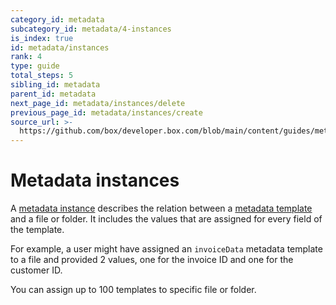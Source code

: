 ```yaml
---
category_id: metadata
subcategory_id: metadata/4-instances
is_index: true
id: metadata/instances
rank: 4
type: guide
total_steps: 5
sibling_id: metadata
parent_id: metadata
next_page_id: metadata/instances/delete
previous_page_id: metadata/instances/create
source_url: >-
  https://github.com/box/developer.box.com/blob/main/content/guides/metadata/4-instances/0-index.md
---
```

# Metadata instances

A [metadata instance][instance] describes the relation between
a [metadata template][template] and a file or folder. It includes the values
that are assigned for every field of the template.

For example, a user might have assigned an `invoiceData` metadata template to a
file and provided 2 values, one for the invoice ID and one for the customer ID.

You can assign up to 100 templates to specific file or folder.

[template]: g://metadata/templates
[instance]: g://metadata/instances